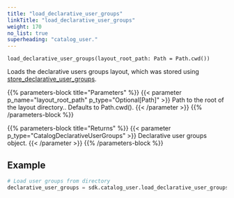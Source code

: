 ```yaml
---
title: "load_declarative_user_groups"
linkTitle: "load_declarative_user_groups"
weight: 170
no_list: true
superheading: "catalog_user."
---
```




``load_declarative_user_groups(layout_root_path: Path = Path.cwd())``

Loads the declarative users groups layout, which was stored using [store_declarative_user_groups](../store_declarative_user_groups/).

{{% parameters-block  title="Parameters" %}}
{{< parameter p_name="layout_root_path" p_type="Optional[Path]" >}}
Path to the root of the layout directory.. Defaults to Path.cwd().
{{< /parameter >}}
{{% /parameters-block %}}

{{% parameters-block title="Returns" %}}
{{< parameter p_type="CatalogDeclarativeUserGroups" >}}
Declarative user groups object.
{{< /parameter >}}
{{% /parameters-block %}}

## Example

```python
# Load user groups from directory
declarative_user_groups = sdk.catalog_user.load_declarative_user_groups(layout_root_path = Path.cwd())
```
